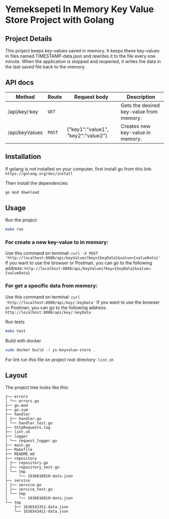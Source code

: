 # Yemeksepeti In Memory Key Value Store Project with Golang

## Project Details

This project keeps key-values saved in memory. It keeps these key-values in files named 
TIMESTAMP-data.json and rewrites it to the file every one minute. When the application is 
stopped and reopened, it writes the data in the last saved file back to the memory.

## API docs

| Method | Route | Request body | Description
| --- | --- | --- | --- |
| /api/key/:key | `GET` |     |  Gets the desired key-value from memory. |
| /api/keyValues | `POST` | {"key1":"value1", "key2":"value2"} | Creates new key-value in memory. |

## Installation
If golang is not installed on your computer, first install go from this link: `https://golang.org/doc/install`

Then install the dependencies
```bash
go mod download
```

## Usage 

Run the project
```bash
make run
```

### For create a new key-value to in memory:
Use this command on terminal: `curl -X POST 'http://localhost:8080/api/keyValues?key={keyData}&value={valueData}'`
If you want to use the browser or Postman, you can go to the following address: `http://localhost:8080/api/keyValues?key={keyData}&value={valueData}`

### For get a specific data from memory:
Use this command on terminal: `curl 'http://localhost:8080/api/key/:keyData'`
If you want to use the browser or Postman, you can go to the following address: `http://localhost:8080/api/key/:keyData`

Run tests
```bash
make test
```

Build with docker
```bash
sudo docker build -t ys-keyvalue-store .
```

For lint run this file on project root directory:
`lint.sh`

## Layout

The project tree looks like this: 

```
├── errors
│ └── errors.go
├── go.mod
├── go.sum
├── handler
│ ├── handler.go
│ └── handler_test.go
├── httpRequests.log
├── lint.sh
├── logger
│ └── request_logger.go
├── main.go
├── Makefile
├── README.md
├── repository
│ ├── repository.go
│ ├── repository_test.go
│ └── tmp
│     └── 1636616810-data.json
├── service
│ ├── service.go
│ ├── service_test.go
│ └── tmp
│     └── 1636616810-data.json
└── tmp
    ├── 1636543351-data.json
    └── 1636543411-data.json
```
